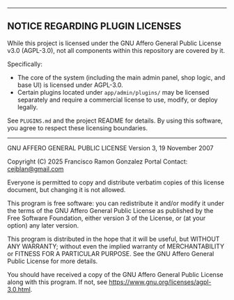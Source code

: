 --------------------------------------------------------------------------------
NOTICE REGARDING PLUGIN LICENSES
--------------------------------------------------------------------------------

While this project is licensed under the GNU Affero General Public License v3.0
(AGPL-3.0), not all components within this repository are covered by it.

Specifically:

- The core of the system (including the main admin panel, shop logic, and base UI)
  is licensed under AGPL-3.0.
- Certain plugins located under `app/admin/plugins/` may be licensed separately
  and require a commercial license to use, modify, or deploy legally.

See `PLUGINS.md` and the project README for details.
By using this software, you agree to respect these licensing boundaries.

--------------------------------------------------------------------------------
GNU AFFERO GENERAL PUBLIC LICENSE
Version 3, 19 November 2007

Copyright (C) 2025 Francisco Ramon Gonzalez Portal
Contact: cejblan@gmail.com

Everyone is permitted to copy and distribute verbatim copies
of this license document, but changing it is not allowed.

This program is free software: you can redistribute it and/or modify
it under the terms of the GNU Affero General Public License as
published by the Free Software Foundation, either version 3 of the
License, or (at your option) any later version.

This program is distributed in the hope that it will be useful,
but WITHOUT ANY WARRANTY; without even the implied warranty of
MERCHANTABILITY or FITNESS FOR A PARTICULAR PURPOSE.  See the
GNU Affero General Public License for more details.

You should have received a copy of the GNU Affero General Public License
along with this program.  If not, see <https://www.gnu.org/licenses/agpl-3.0.html>.
